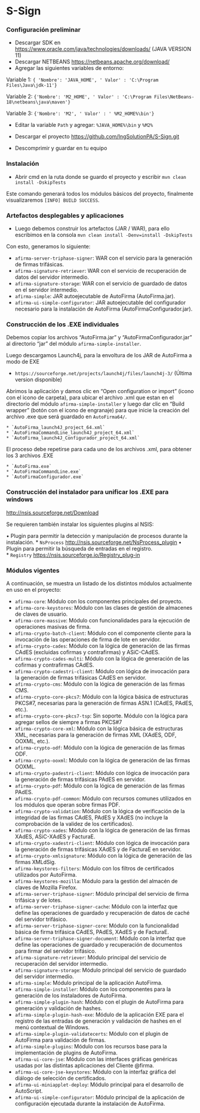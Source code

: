 
# S-Sign 

### Configuración preliminar

* 	Descargar SDK en https://www.oracle.com/java/technologies/downloads/ (JAVA VERSION 11)
* 	Descargar NETBEANS https://netbeans.apache.org/download/
* 	Agregar las siguientes variables de entorno:

Variable 1:  `{ 'Nombre': 'JAVA_HOME', ' Valor' : 'C:\Program Files\Java\jdk-11'}`

Variable 2:  `{'Nombre': 'M2_HOME', ' Valor' : 'C:\Program Files\NetBeans-18\netbeans\java\maven'}`

Variable 3:  `{'Nombre': 'M2', ' Valor' : ' %M2_HOME%\bin'}`

* 	Editar la variable `Path` y agregar: `%JAVA_HOME%\bin` y `%M2%`

* 	Descargar el proyecto https://github.com/IngSolutionPA/S-Sign.git
 
* 	Descomprimir y guardar en tu equipo

### Instalación

* 	Abrir cmd en la ruta donde se guardo el proyecto y escribir `mvn clean install -DskipTests`

Este comando generará todos los módulos básicos del proyecto, finalmente visualizaremos  `[INFO] BUILD SUCCESS`.

### Artefactos desplegables y aplicaciones

* Luego debemos construir los artefactos (JAR / WAR), para ello escribimos en la consola `mvn clean install -Denv=install -DskipTests`

Con esto, generamos lo siguiente:

* `afirma-server-triphase-signer`: WAR con el servicio para la generación de firmas trifásicas.
* `afirma-signature-retriever`: WAR con el servicio de recuperación de datos del servidor intermedio.
* `afirma-signature-storage`: WAR con el servicio de guardado de datos en el servidor intermedio.
* `afirma-simple`: JAR autoejecutable de AutoFirma (AutoFirma.jar).
* `afirma-ui-simple-configurator`: JAR autoejecutable del configurador necesario para la instalación de AutoFirma (AutoFirmaConfigurador.jar).


### Construcción de los .EXE individuales

Debemos copiar los archivos “AutoFirma.jar” y “AutoFirmaConfigurador.jar” al directorio “jar” del módulo  `afirma-simple-installer`.

Luego descargamos Launch4j, para la envoltura de los JAR de AutoFirma a modo de EXE
* `https://sourceforge.net/projects/launch4j/files/launch4j-3/` (Última version disponible)

Abrimos la aplicación y damos clic en “Open configuration or import” (icono con el icono de carpeta), para ubicar el archivo .xml que estan en el directorio del módulo  `afirma-simple-installer` y luego dar clic en “Build wrapper” (botón con el icono de engranaje) para que inicie la creación del archivo .exe que será guardado en `AutoFirma64/`.

    * `AutoFirma_launch4J_project_64.xml`
    * `AutoFirmaCommandLine_launch4J_project_64.xml`
    * `AutoFirma_launch4J_Configurador_project_64.xml`
     
El proceso debe repetirse para cada uno de los archivos .xml, para obtener los 3 archivos .EXE

    * `AutoFirma.exe`
    * `AutoFirmaCommandLine.exe`
    * `AutoFirmaConfigurador.exe`

### Construcción del instalador para unificar los .EXE para windows

http://nsis.sourceforge.net/Download

Se requieren también instalar los siguientes plugins al NSIS:

 •	Plugin para permitir la detección y manipulación de procesos durante la instalación.
      * `NsProcess` http://nsis.sourceforge.net/NsProcess_plugin
 •	Plugin para permitir la búsqueda de entradas en el registro.   
      * `Registry`  https://nsis.sourceforge.io/Registry_plug-in
      





### Módulos vigentes

A continuación, se muestra un listado de los distintos módulos actualmente en uso en el proyecto:

* `afirma-core`: Módulo con los componentes principales del proyecto.
* `afirma-core-keystores`: Módulo con las clases de gestión de almacenes de claves de usuario.
* `afirma-core-massive`: Módulo con funcionalidades para la ejecución de operaciones masivas de firma.
* `afirma-crypto-batch-client`: Módulo con el componente cliente para la invocación de las operaciones de firma de lote en servidor.
* `afirma-crypto-cades`: Módulo con la lógica de generación de las firmas CAdES (excluidas cofirmas y contrafirmas) y ASiC-CAdES.
* `afirma-crypto-cades-multi`: Módulo con la lógica de generación de las cofirmas y contrafirmas CAdES.
* `afirma-crypto-cadestri-client`: Módulo con lógica de invocación para la generación de firmas trifásicas CAdES en servidor.
* `afirma-crypto-cms`: Módulo con la lógica de generación de las firmas CMS.
* `afirma-crypto-core-pkcs7`: Módulo con la lógica básica de estructuras PKCS#7, necesarias para la generación de firmas ASN.1 (CAdES, PAdES, etc.).
* `afirma-crypto-core-pkcs7-tsp`: Sin soporte. Módulo con la lógica para agregar sellos de siempre a firmas PKCS#7
* `afirma-crypto-core-xml`: Módulo con la lógica básica de estructuras XML, necesarias para la generación de firmas XML (XAdES, ODF, OOXML, etc.).
* `afirma-crypto-odf`: Módulo con la lógica de generación de las firmas ODF.
* `afirma-crypto-ooxml`: Módulo con la lógica de generación de las firmas OOXML.
* `afirma-crypto-padestri-client`: Módulo con lógica de invocación para la generación de firmas trifásicas PAdES en servidor.
* `afirma-crypto-pdf`: Módulo con la lógica de generación de las firmas PAdES.
* `afirma-crypto-pdf-common`: Módulo con recursos comunes utilizados en los módulos que operan sobre firmas PDF.
* `afirma-crypto-validation`: Módulo con la lógica de verificación de la integridad de las firmas CAdES, PAdES y XAdES (no incluye la comprobación de la validez de los certificados).
* `afirma-crypto-xades`: Módulo con la lógica de generación de las firmas XAdES, ASiC-XAdES y FacturaE.
* `afirma-crypto-xadestri-client`: Módulo con lógica de invocación para la generación de firmas trifásicas XAdES y de FacturaE en servidor.
* `afirma-crypto-xmlsignature`: Módulo con la lógica de generación de las firmas XMLdSig.
* `afirma-keystores-filters`: Módulo con los filtros de certificados utilizados por AutoFirma.
* `afirma-keystores-mozilla`: Módulo para la gestión del almacén de claves de Mozilla Firefox.
* `afirma-server-triphase-signer`: Módulo principal del servicio de firma trifásica y de lotes.
* `afirma-server-triphase-signer-cache`: Módulo con la interfaz que define las operaciones de guardado y recuperación de datos de caché del servidor trifásico.
* `afirma-server-triphase-signer-core`: Módulo con la funcionalidad básica de firma trifásica CAdES, PAdES, XAdES y de FacturaE.
* `afirma-server-triphase-signer-document`: Módulo con la interfaz que define las operaciones de guardado y recuperación de documentos para firmar del servidor trifásico.
* `afirma-signature-retriever`: Módulo principal del servicio de recuperación del servidor intermedio.
* `afirma-signature-storage`: Módulo principal del servicio de guardado del servidor intermedio.
* `afirma-simple`: Módulo principal de la aplicación AutoFirma.
* `afirma-simple-installer`: Módulo con los componentes para la generación de los instaladores de AutoFirma.
* `afirma-simple-plugin-hash`: Módulo con el plugin de AutoFirma para generación y validación de hashes.
* `afirma-simple-plugin-hash-exe`: Módulo de la aplicación EXE para el registro de las entradas de generación y validación de hashes en el menú contextual de Windows.
* `afirma-simple-plugin-validatecerts`: Módulo con el plugin de AutoFirma para validación de firmas.
* `afirma-simple-plugins`: Módulo con los recursos base para la implementación de plugins de AutoFirma.
* `afirma-ui-core-jse`: Módulo con las interfaces gráficas genéricas usadas por las distintas aplicaciones del Cliente @firma.
* `afirma-ui-core-jse-keystores`: Módulo con la interfaz gráfica del diálogo de selección de certificados.
* `afirma-ui-miniapplet-deploy`: Módulo principal para el desarrollo de AutoScript.
* `afirma-ui-simple-configurator`: Módulo principal de la aplicación de configuración ejecutada durante la instalación de AutoFirma.
